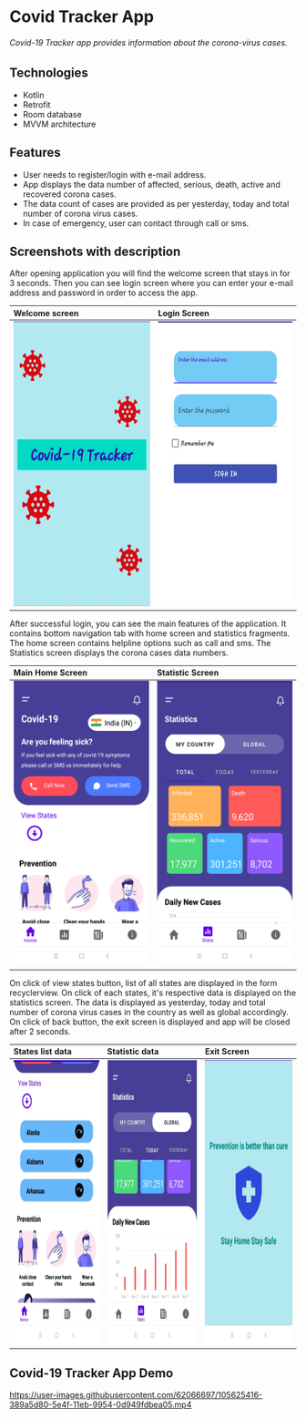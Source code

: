 # Covid Tracker App

###### Covid-19 Tracker app provides information about the corona-virus cases.

## Technologies
 * Kotlin
 * Retrofit
 * Room database
 * MVVM architecture

## Features

* User needs to register/login with e-mail address.
* App displays the data number of affected, serious, death, active and recovered corona cases.
* The data count of cases are provided as per yesterday, today and total number of corona virus cases.
* In case of emergency, user can contact through call or sms.

 ## Screenshots with description

After opening application you will find the welcome screen that stays in for 3 seconds. Then you can see login screen where you can enter your e-mail address and password in order to access the app.

|**Welcome screen**| **Login Screen** |
|:---|:---|
|<img src=Images/covidtracer_splash.jpeg height="500px"/>  | <img src=Images/covidtracer_login.jpeg height="500px"/> |

After successful login, you can see the main features of the application. It contains bottom navigation tab with home screen and statistics fragments.
The home screen contains helpline options such as call and sms. The Statistics screen displays the corona cases data numbers.

|**Main Home Screen**| **Statistic Screen** |
|:---|:---|
|<img src=Images/covidtracker_home.png height="500px"/>  | <img src=Images/covidtracker_stats.png height="500px"/> |

On click of view states button, list of all states are displayed in the form recyclerview. On click of each states, it's respective data is displayed on the statistics screen.
The data is displayed as yesterday, today and total number of corona virus cases in the country as well as global accordingly.
On click of back button, the exit screen is displayed and app will be closed after 2 seconds.
 
|**States list data**| **Statistic data** |**Exit Screen**|
|:---|:---|:---|
|<img src=Images/covidtracker_state_list.jpeg height="500px"/>  | <img src=Images/covidtracer_graph.jpeg height="500px"/> | <img src=Images/covidtracker_exit.png height="500px"/>|



## Covid-19 Tracker App Demo

https://user-images.githubusercontent.com/62066697/105625416-389a5d80-5e4f-11eb-9954-0d949fdbea05.mp4
